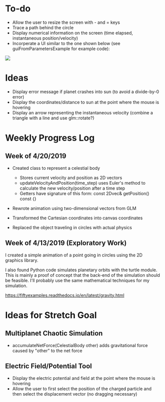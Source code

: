 # To-do

* Allow the user to resize the screen with - and = keys
* Trace a path behind the circle
* Display numerical information on the screen (time elapsed, instantaneous position/velocity)
* Incorperate a UI similar to the one shown below (see guiFromParametersExample for example code):

![](https://66.media.tumblr.com/94326685206eb2e5d02264c550d5c5d0/tumblr_inline_p7djm2RWdI1sbgmkt_540.gif)

# Ideas

* Display error message if planet crashes into sun (to avoid a divide-by-0 error)
* Display the coordinates/distance to sun at the point where the mouse is hovering
* Display an arrow representing the instantaneous velocity (combine a triangle with a line and use glm::rotate?)

# Weekly Progress Log

## Week of 4/20/2019

* Created class to represent a celestial body
  * Stores current velocity and position as 2D vectors
  * updateVelocityAndPosition(time_step) uses Euler's method to calculate the new velocity/position after a time step
  * Getters have signature of this form: const 2Dvec& getPosition() const {}

* Rewrote animation using two-dimensional vectors from GLM

* Transformed the Cartesian coordinates into canvas coordinates

* Replaced the object traveling in circles with actual physics

## Week of 4/13/2019 (Exploratory Work)

I created a simple animation of a point going in circles using the 2D graphics library.

I also found Python code simulates planetary orbits with the turtle module. This is mainly a proof of concept that
the back-end of the simulation should be feasible. I'll probably use the same mathematical techniques for my simulation.

https://fiftyexamples.readthedocs.io/en/latest/gravity.html

# Ideas for Stretch Goal 

## Multiplanet Chaotic Simulation

* accumulateNetForce(CelestialBody other) adds gravitational force caused by "other" to the net force


## Electric Field/Potential Tool

* Display the electric potential and field at the point where the mouse is hovering
* Allow the user to first select the position of the charged particle and then select the displacement vector
(no dragging necessary)
